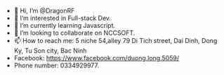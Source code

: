 - 👋 Hi, I’m @DragonRF
- 👀 I’m interested in Full-stack Dev.
- 🌱 I’m currently learning Javascript.
- 💞️ I’m looking to collaborate on NCCSOFT.
- 📫 How to reach me: 5 niche 54,alley 79 Di Tich street, Dai Dinh, Dong Ky, Tu Son city, Bac Ninh
- Facebook: https://www.facebook.com/duong.long.5059/
- Phone number: 0334929977.

<!---
DragonRF/DragonRF is a ✨ special ✨ repository because its `README.md` (this file) appears on your GitHub profile.
You can click the Preview link to take a look at your changes.
--->
